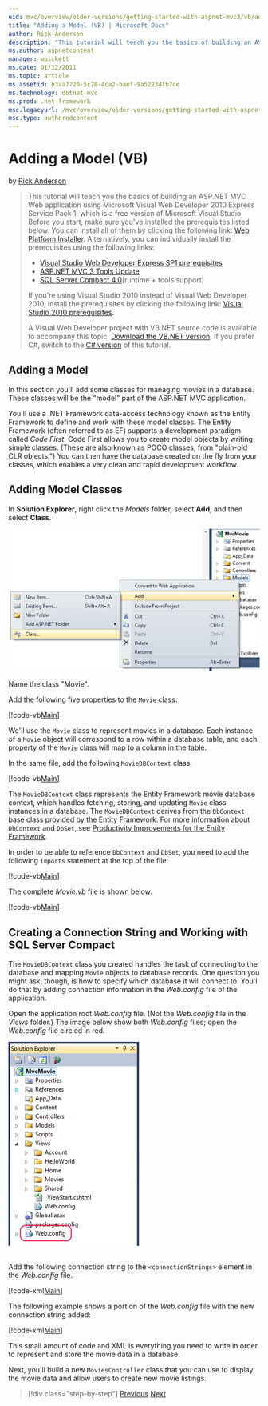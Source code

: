 ```yaml
---
uid: mvc/overview/older-versions/getting-started-with-aspnet-mvc3/vb/adding-a-model
title: "Adding a Model (VB) | Microsoft Docs"
author: Rick-Anderson
description: "This tutorial will teach you the basics of building an ASP.NET MVC Web application using Microsoft Visual Web Developer 2010 Express Service Pack 1, which is..."
ms.author: aspnetcontent
manager: wpickett
ms.date: 01/12/2011
ms.topic: article
ms.assetid: b3aa7720-5c78-4ca2-baef-9a52234fb7ce
ms.technology: dotnet-mvc
ms.prod: .net-framework
msc.legacyurl: /mvc/overview/older-versions/getting-started-with-aspnet-mvc3/vb/adding-a-model
msc.type: authoredcontent
---
```

Adding a Model (VB)
====================
by [Rick Anderson](https://github.com/Rick-Anderson)

> This tutorial will teach you the basics of building an ASP.NET MVC Web application using Microsoft Visual Web Developer 2010 Express Service Pack 1, which is a free version of Microsoft Visual Studio. Before you start, make sure you've installed the prerequisites listed below. You can install all of them by clicking the following link: [Web Platform Installer](https://www.microsoft.com/web/gallery/install.aspx?appid=VWD2010SP1Pack). Alternatively, you can individually install the prerequisites using the following links:
> 
> - [Visual Studio Web Developer Express SP1 prerequisites](https://www.microsoft.com/web/gallery/install.aspx?appid=VWD2010SP1Pack)
> - [ASP.NET MVC 3 Tools Update](https://www.microsoft.com/web/gallery/install.aspx?appsxml=&amp;appid=MVC3)
> - [SQL Server Compact 4.0](https://www.microsoft.com/web/gallery/install.aspx?appid=SQLCE;SQLCEVSTools_4_0)(runtime + tools support)
> 
> If you're using Visual Studio 2010 instead of Visual Web Developer 2010, install the prerequisites by clicking the following link: [Visual Studio 2010 prerequisites](https://www.microsoft.com/web/gallery/install.aspx?appsxml=&amp;appid=VS2010SP1Pack).
> 
> A Visual Web Developer project with VB.NET source code is available to accompany this topic. [Download the VB.NET version](https://code.msdn.microsoft.com/Introduction-to-MVC-3-10d1b098). If you prefer C#, switch to the [C# version](../cs/adding-a-model.md) of this tutorial.


## Adding a Model

In this section you'll add some classes for managing movies in a database. These classes will be the "model" part of the ASP.NET MVC application.

You'll use a .NET Framework data-access technology known as the Entity Framework to define and work with these model classes. The Entity Framework (often referred to as EF) supports a development paradigm called *Code First*. Code First allows you to create model objects by writing simple classes. (These are also known as POCO classes, from "plain-old CLR objects.") You can then have the database created on the fly from your classes, which enables a very clean and rapid development workflow.

## Adding Model Classes

In **Solution Explorer**, right click the *Models* folder, select **Add**, and then select **Class**.

![](adding-a-model/_static/image1.png)

Name the class "Movie".

Add the following five properties to the `Movie` class:

[!code-vb[Main](adding-a-model/samples/sample1.vb)]

We'll use the `Movie` class to represent movies in a database. Each instance of a `Movie` object will correspond to a row within a database table, and each property of the `Movie` class will map to a column in the table.

In the same file, add the following `MovieDBContext` class:

[!code-vb[Main](adding-a-model/samples/sample2.vb)]

The `MovieDBContext` class represents the Entity Framework movie database context, which handles fetching, storing, and updating `Movie` class instances in a database. The `MovieDBContext` derives from the `DbContext` base class provided by the Entity Framework. For more information about `DbContext` and `DbSet`, see [Productivity Improvements for the Entity Framework](https://blogs.msdn.com/b/efdesign/archive/2010/06/21/productivity-improvements-for-the-entity-framework.aspx?wa=wsignin1.0).

In order to be able to reference `DbContext` and `DbSet`, you need to add the following `imports` statement at the top of the file:

[!code-vb[Main](adding-a-model/samples/sample3.vb)]

The complete *Movie.vb* file is shown below.

[!code-vb[Main](adding-a-model/samples/sample4.vb)]

## Creating a Connection String and Working with SQL Server Compact

The `MovieDBContext` class you created handles the task of connecting to the database and mapping `Movie` objects to database records. One question you might ask, though, is how to specify which database it will connect to. You'll do that by adding connection information in the *Web.config* file of the application.

Open the application root *Web.config* file. (Not the *Web.config* file in the *Views* folder.) The image below show both *Web.config* files; open the *Web.config* file circled in red.

![](adding-a-model/_static/image2.png)

## 

Add the following connection string to the `<connectionStrings>` element in the *Web.config* file.

[!code-xml[Main](adding-a-model/samples/sample5.xml)]

The following example shows a portion of the *Web.config* file with the new connection string added:

[!code-xml[Main](adding-a-model/samples/sample6.xml)]

This small amount of code and XML is everything you need to write in order to represent and store the movie data in a database.

Next, you'll build a new `MoviesController` class that you can use to display the movie data and allow users to create new movie listings.

> [!div class="step-by-step"]
> [Previous](adding-a-view.md)
> [Next](accessing-your-models-data-from-a-controller.md)

